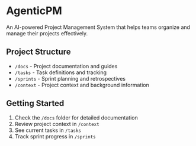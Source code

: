 # AgenticPM

An AI-powered Project Management System that helps teams organize and manage their projects effectively.

## Project Structure

- `/docs` - Project documentation and guides
- `/tasks` - Task definitions and tracking
- `/sprints` - Sprint planning and retrospectives
- `/context` - Project context and background information

## Getting Started

1. Check the `/docs` folder for detailed documentation
2. Review project context in `/context`
3. See current tasks in `/tasks`
4. Track sprint progress in `/sprints` 